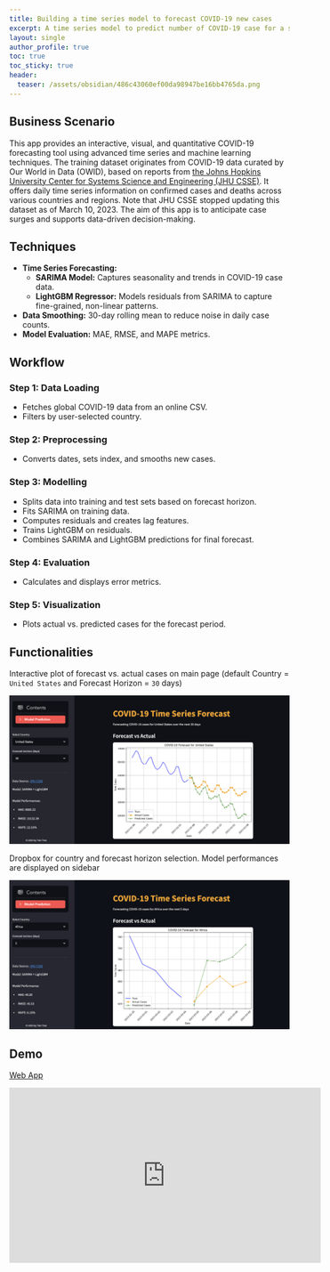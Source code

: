 ```yaml
---
title: Building a time series model to forecast COVID-19 new cases 
excerpt: A time series model to predict number of COVID-19 case for a selected country
layout: single
author_profile: true
toc: true
toc_sticky: true
header:
  teaser: /assets/obsidian/486c43060ef00da98947be16bb4765da.png
---
```

## **Business Scenario**

This app provides an interactive, visual, and quantitative COVID-19 forecasting tool using advanced time series and machine learning techniques. The training dataset originates from COVID-19 data curated by Our World in Data (OWID), based on reports from [the Johns Hopkins University Center for Systems Science and Engineering (JHU CSSE)](https://raw.githubusercontent.com/owid/covid-19-data/master/public/data/jhu/full_data.csv). It offers daily time series information on confirmed cases and deaths across various countries and regions. Note that JHU CSSE stopped updating this dataset as of March 10, 2023. The aim of this app is to anticipate case surges and supports data-driven decision-making.

## **Techniques**

- **Time Series Forecasting:**
  - **SARIMA Model:** Captures seasonality and trends in COVID-19 case data.
  - **LightGBM Regressor:** Models residuals from SARIMA to capture fine-grained, non-linear patterns.
- **Data Smoothing:** 30-day rolling mean to reduce noise in daily case counts.
- **Model Evaluation:** MAE, RMSE, and MAPE metrics.

## **Workflow**

### Step 1: Data Loading
- Fetches global COVID-19 data from an online CSV.
- Filters by user-selected country.

### Step 2: Preprocessing
- Converts dates, sets index, and smooths new cases.

### Step 3: Modelling
- Splits data into training and test sets based on forecast horizon.
- Fits SARIMA on training data.
- Computes residuals and creates lag features.
- Trains LightGBM on residuals.
- Combines SARIMA and LightGBM predictions for final forecast.

### Step 4: Evaluation
- Calculates and displays error metrics.

### Step 5: Visualization
- Plots actual vs. predicted cases for the forecast period.

## **Functionalities**

Interactive plot of forecast vs. actual cases on main page (default Country = `United States` and Forecast Horizon = `30` days)

<img src="/assets/obsidian/486c43060ef00da98947be16bb4765da.png" />

Dropbox for country and forecast horizon selection. Model performances are displayed on sidebar

<img src="/assets/obsidian/9ce97decf3f7bd3eab64d959730f4395.png" />

## **Demo**

[Web App](https://covid-19-prediction-ztgs.onrender.com)

<iframe width="560" height="315" src="https://www.youtube.com/embed/fkAlOTXT-I4?si=gLKcDMv4G8mhXZ4r" title="YouTube video player" frameborder="0" allow="accelerometer; autoplay; clipboard-write; encrypted-media; gyroscope; picture-in-picture; web-share" referrerpolicy="strict-origin-when-cross-origin" allowfullscreen></iframe>

